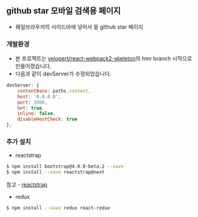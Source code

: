 ## github star 모바일 검색용 페이지 

- 웨일브라우저의 사이드바에 넣어서 쓸 github star 페이지

### 개발환경
- 본 프로젝트는 [velopert/react-webpack2-skeleton](https://github.com/velopert/react-webpack2-skeleton)의 hmr branch 시작으로 만들어졌습니다.
- 다음과 같이 devServer가 수정되었습니다.
```js
devServer: {
    contentBase: paths.context,
    host: '0.0.0.0',
    port: 3000,
    hot: true,
    inline: false,
    disableHostCheck: true
},
```

### 추가 설치
- reactstrap
```bash
$ npm install bootstrap@4.0.0-beta.2 --save
$ npm install --save reactstrap@next
```
참고 - [reactstrap](https://reactstrap.github.io/)
- redux
```bash
$ npm install --save redux react-redux
```
